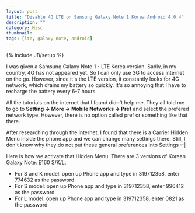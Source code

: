```yaml
---
layout: post
title: "Disable 4G LTE on Samsung Galaxy Note 1 Korea Android 4.0.4"
description: ""
category: Misc
thumbnail: 
tags: [lte, galaxy note, android]
---
```

{% include JB/setup %}

I was given a Samsung Galaxy Note 1 - LTE Korea version. Sadly, in my country,
4G has not appeared yet. So I can only use 3G to access internet on the go.
However, since it's the LTE version, it constantly looks for 4G network, which
drains my battery so quickly. It's so annoying that I have to recharge the
battery every 6-7 hours.

All the tutorials on the internet that I found didn't help me. They all told me
to go to **Setting -> More -> Mobile Networks -> Pref** and select the prefered
network type. However, there is no option called pref or something like that
there.

After researching through the internet, I found that there is a Carrier Hidden
Menu inside the phone app and we can change many settings there. Still, I don't
know why they do not put these general preferences into Settings :-|

Here is how we activate that Hidden Menu. There are 3
versions of Korean Galaxy Note: E160 S/K/L.

* For S and K model: open up Phone app and type in 319712358, enter 774632 as
  the password
* For S model: open up Phone app and type in 319712358, enter 996412 as the
  password
* For L model: open up Phone app and type in 319712358, enter 0821 as the password

